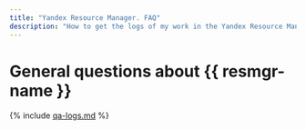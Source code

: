 ```yaml
---
title: "Yandex Resource Manager. FAQ"
description: "How to get the logs of my work in the Yandex Resource Manager service? Answers to this and other questions in this article."
---
```


# General questions about {{ resmgr-name }}

{% include [qa-logs.md](../../_includes/qa-logs.md) %}